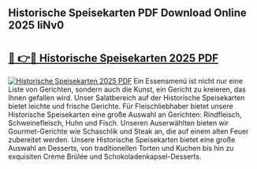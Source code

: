 ## Historische Speisekarten PDF Download Online 2025 liNv0

# <h2><a href="http://gc6fbs.nevu.top/?p=Historische+Speisekarten">🔗 👉🔴 Historische Speisekarten 2025 PDF</a></h2>

[![Historische Speisekarten 2025 PDF](https://i.imgur.com/dBaPXMq.png)](http://gc6fbs.nevu.top/?p=Historische+Speisekarten)
Ein Essensmenü ist nicht nur eine Liste von Gerichten, sondern auch die Kunst, ein Gericht zu kreieren, das Ihnen gefallen wird. Unser Salatbereich auf der Historische Speisekarten bietet leichte und frische Gerichte. Für Fleischliebhaber bietet unsere Historische Speisekarten eine große Auswahl an Gerichten: Rindfleisch, Schweinefleisch, Huhn und Fisch. Unseren Auserwählten bieten wir Gourmet-Gerichte wie Schaschlik und Steak an, die auf einem alten Feuer zubereitet werden. Unsere Historische Speisekarten bietet eine große Auswahl an Desserts, von traditionellen Torten und Kuchen bis hin zu exquisiten Crème Brûlée und Schokoladenkapsel-Desserts.
